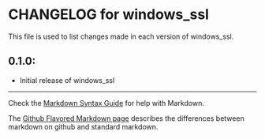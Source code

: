 # CHANGELOG for windows_ssl

This file is used to list changes made in each version of windows_ssl.

## 0.1.0:

* Initial release of windows_ssl

- - -
Check the [Markdown Syntax Guide](http://daringfireball.net/projects/markdown/syntax) for help with Markdown.

The [Github Flavored Markdown page](http://github.github.com/github-flavored-markdown/) describes the differences between markdown on github and standard markdown.
